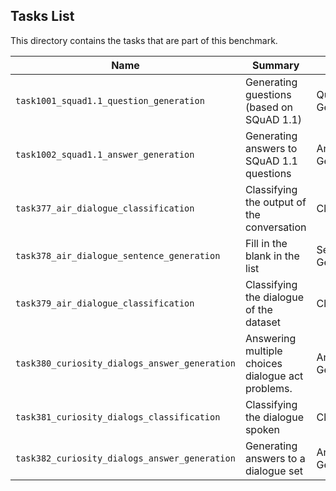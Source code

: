 ## Tasks List

This directory contains the tasks that are part of this benchmark.


Name | Summary | Category
---- | ----------- | --------
`task1001_squad1.1_question_generation` | Generating guestions (based on SQuAD 1.1) | Question Generation
`task1002_squad1.1_answer_generation` | Generating answers to SQuAD 1.1 questions | Answer Generation
`task377_air_dialogue_classification` | Classifying the output of the conversation | Classification
`task378_air_dialogue_sentence_generation` | Fill in the blank in the list | Sentence Generation
`task379_air_dialogue_classification` | Classifying the dialogue of the dataset | Classification
`task380_curiosity_dialogs_answer_generation` | Answering multiple choices dialogue act problems. | Answer Generation
`task381_curiosity_dialogs_classification` | Classifying the dialogue spoken | Classification
`task382_curiosity_dialogs_answer_generation` | Generating answers to a dialogue set | Answer Generation